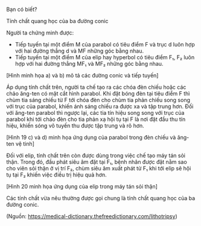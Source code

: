 Bạn có biết?

Tính chất quang học của ba đường conic

Người ta chứng minh được:
- Tiếp tuyến tại một điểm M của parabol có tiêu điểm F và trục d luôn hợp với hai đường thẳng d và MF những góc bằng nhau.
- Tiếp tuyến tại một điểm M của elip hay hyperbol có tiêu điểm F₁, F₂ luôn hợp với hai đường thẳng MF₁ và MF₂ những góc bằng nhau.

[Hình minh họa a) và b) mô tả các đường conic và tiếp tuyến]

Áp dụng tính chất trên, người ta chế tạo ra các chóa đèn chiếu hoặc các chảo ăng-ten có mặt cắt hình parabol. Khi đặt bóng đèn tại tiêu điểm F thì chùm tia sáng chiếu từ F tới chóa đèn cho chùm tia phản chiếu song song với trục của parabol, khiến ánh sáng chiếu ra được xa và tập trung hơn. Đối với ăng-ten parabol thì ngược lại, các tia tín hiệu song song với trục của parabol khi tới chảo đèn cho tia phản xạ hội tụ tại F là nơi đặt đầu thu tín hiệu, khiến sóng vô tuyến thu được tập trung và rõ hơn.

[Hình 19 c) và d) minh họa ứng dụng của parabol trong đèn chiếu và ăng-ten vệ tinh]

Đối với elip, tính chất trên còn được dùng trong việc chế tạo máy tán sỏi thận. Trong đó, đầu phát siêu âm đặt tại F₁, bệnh nhân được đặt nằm sao cho viên sỏi thận ở vị trí F₂, chùm siêu âm xuất phát từ F₁ khi tới elip sẽ hội tụ tại F₂ khiến việc điều trị hiệu quả hơn.

[Hình 20 minh họa ứng dụng của elip trong máy tán sỏi thận]

Các tính chất vừa nêu thường được gọi chung là tính chất quang học của ba đường conic.

(Nguồn: https://medical-dictionary.thefreedictionary.com/lithotripsy)